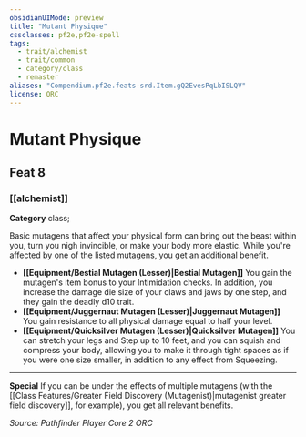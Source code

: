 ```yaml
---
obsidianUIMode: preview
title: "Mutant Physique"
cssclasses: pf2e,pf2e-spell
tags:
  - trait/alchemist
  - trait/common
  - category/class
  - remaster
aliases: "Compendium.pf2e.feats-srd.Item.gQ2EvesPqLbISLQV"
license: ORC
---
```

# Mutant Physique
## Feat 8
### [[alchemist]]

**Category** class; 




Basic mutagens that affect your physical form can bring out the beast within you, turn you nigh invincible, or make your body more elastic. While you're affected by one of the listed mutagens, you get an additional benefit.

*   **[[Equipment/Bestial Mutagen (Lesser)|Bestial Mutagen]]** You gain the mutagen's item bonus to your Intimidation checks. In addition, you increase the damage die size of your claws and jaws by one step, and they gain the deadly d10 trait.
*   **[[Equipment/Juggernaut Mutagen (Lesser)|Juggernaut Mutagen]]** You gain resistance to all physical damage equal to half your level.
*   **[[Equipment/Quicksilver Mutagen (Lesser)|Quicksilver Mutagen]]** You can stretch your legs and Step up to 10 feet, and you can squish and compress your body, allowing you to make it through tight spaces as if you were one size smaller, in addition to any effect from Squeezing.
    

* * *

**Special** If you can be under the effects of multiple mutagens (with the [[Class Features/Greater Field Discovery (Mutagenist)|mutagenist greater field discovery]], for example), you get all relevant benefits.

*Source: Pathfinder Player Core 2*
*ORC*